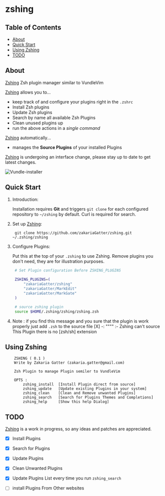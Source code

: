 # zshing

## Table of Contents

- [About](#about)
- [Quick Start](#quick-start)
- [Using Zshing](#using-zshing)
- [TODO](#todo)

## About

[Zshing] Zsh plugin manager similar to VundleVim

[Zshing] allows you to...

* keep track of and configure your plugins right in the `.zshrc`
* Install Zsh plugins 
* Update Zsh plugins
* Search by name all available Zsh Plugins
* Clean unused plugins up
* run the above actions in a *single command*

[Zshing] automatically...

* manages the __Source Plugins__ of your installed Plugins

[Zshing] is undergoing an interface change, please stay up to date to get latest changes.

![Vundle-installer](http://i.imgur.com/Rueh7Cc.png)

## Quick Start

1. Introduction:

   Installation requires __Git__ and triggers `git clone` for each configured repository to `~/zshing` by default.
   Curl is required for search.

2. Set up [Zshing]:

   ` git clone https://github.com/zakariaGatter/zshing.git ~/.zshing/zshing`

3. Configure Plugins:

   Put this at the top of your `.zshing` to use Zshing. Remove plugins you don't need, they are for illustration purposes.

   ```zsh
    # Set Plugin configuration Before ZSHING_PLUGINS
    
    ZSHING_PLUGINS=(
        "zakariaGatter/zshing"
        "zakariaGatter/MarkEdit"
        "zakariaGatter/MarkGate"
    )

    # source zshing plugin 
    source $HOME/.zshing/zshing/zshing.zsh
   ```

4. Note :
    if you find this message and you sure that the plugin is work properly 
    just add `.zsh` to the source file 
    [X] -: """" :- Zshing can't source This Plugin there is no [zsh/sh] extension

## Using Zshing

```
    ZSHING ( 0.1 )
    Write by Zakaria Gatter (zakaria.gatter@gmail.com)

    Zsh Plugin to manage Plugin semiler to VundleVim

    OPTS : 
        zshing_install  [Install Plugin direct from source]
        zshing_update   [Update existing Plugins in your system]
        zshing_clean    [Clean and Remove unwanted Plugins]
        zshing_search   [Search for Plugins Themes and Completions]
        zshing_help     [Show this help Dialog]
```

## TODO
[Zshing] is a work in progress, so any ideas and patches are appreciated.

* [X] Install Plugins 
* [X] Search for Plugins
* [X] Update Plugins 
* [X] Clean Unwanted Plugins
* [X] Update Plugins List every time you run `zshing_search`
* [ ] install Plugins From Other websites


[Zshing]:http://github.com/zakariaGatter/zshing.vim

